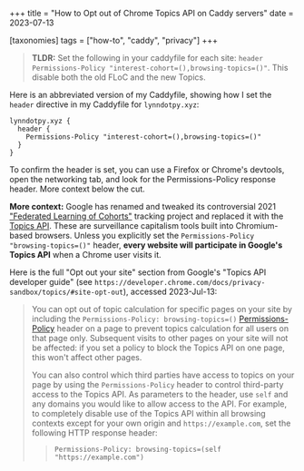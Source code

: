 +++
title = "How to Opt out of Chrome Topics API on Caddy servers"
date = 2023-07-13

[taxonomies]
tags = ["how-to", "caddy", "privacy"]
+++

> **TLDR:** Set the following in your caddyfile for each site: `header Permissions-Policy "interest-cohort=(),browsing-topics=()"`. This disable both the old FLoC and the new Topics.


Here is an abbreviated version of my Caddyfile, showing how I set the `header` directive in my Caddyfile for `lynndotpy.xyz`:

```caddyfile
lynndotpy.xyz {
  header {
    Permissions-Policy "interest-cohort=(),browsing-topics=()"
  }
}
```

To confirm the header is set, you can use a Firefox or Chrome's devtools, open the networking tab, and look for the Permissions-Policy response header. More context below the cut.

<!-- more -->

**More context:** Google has renamed and tweaked its controversial 2021 ["Federated Learning of Cohorts"](https://en.wikipedia.org/wiki/Federated_Learning_of_Cohorts) tracking project and replaced it with the [Topics API](https://www.theverge.com/2022/1/25/22900567/google-floc-abandon-topics-api-cookies-tracking). These are surveillance capitalism tools built into Chromium-based browsers.  Unless you explicitly set the `Permissions-Policy "browsing-topics=()"` header, **every website will participate in Google's Topics API** when a Chrome user visits it.

Here is the full "Opt out your site" section from Google's "Topics API developer guide" (see `https://developer.chrome.com/docs/privacy-sandbox/topics/#site-opt-out`), accessed 2023-Jul-13:

> You can opt out of topic calculation for specific pages on your site by including the `Permissions-Policy: browsing-topics=()` [Permissions-Policy](https://developer.mozilla.org/docs/Web/HTTP/Headers/Feature-Policy) header on a page to prevent topics calculation for all users on that page only. Subsequent visits to other pages on your site will not be affected: if you set a policy to block the Topics API on one page, this won't affect other pages.
> 
> You can also control which third parties have access to topics on your page by using the `Permissions-Policy` header to control third-party access to the Topics API. As parameters to the header, use `self` and any domains you would like to allow access to the API. For example, to completely disable use of the Topics API within all browsing contexts except for your own origin and `https://example.com`, set the following HTTP response header:
> 
> > ```text
> > Permissions-Policy: browsing-topics=(self "https://example.com")
> > ```